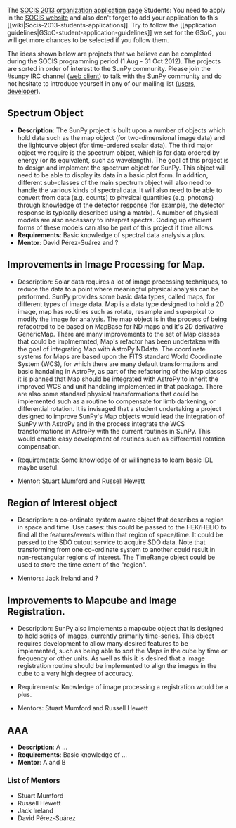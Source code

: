 The [SOCIS 2013 organization application page](https://github.com/sunpy/sunpy/wiki/SOCIS-2013)
Students: You need to apply in the [SOCIS website](http://sophia.estec.esa.int/socis2013/?q=node/11) and also don't forget to add your application to this [[wiki|Socis-2013-students-applications]].  Try to follow the [[application guidelines|GSoC-student-application-guidelines]] we set for the GSoC, you will get more chances to be selected if you follow them.

The ideas shown below are projects that we believe can be completed during the SOCIS programming period (1 Aug - 31 Oct 2012).  The projects are sorted in order of interest to the SunPy community.  Please join the #sunpy IRC channel ([web client](http://webchat.freenode.net/)) to talk with the SunPy community and do not hesitate to introduce yourself in any of our mailing list ([users](https://groups.google.com/forum/?fromgroups#!forum/sunpy), [developer](https://groups.google.com/forum/?fromgroups#!forum/sunpy-dev)).

## Spectrum Object
* **Description**: The SunPy project is built upon a number of objects which hold data such as the map object (for two-dimensional image data) and the lightcurve object (for time-ordered scalar data).  The third major object we require is the spectrum object, which is for data ordered by energy (or its equivalent, such as wavelength). The goal of this project is to design and implement the spectrum object for SunPy. This object will need to be able to display its data in a basic plot form. In addition, different sub-classes of the main spectrum object will also need to handle the various kinds of spectral data.  It will also need to be able to convert from data (e.g. counts) to physical quantities (e.g. photons) through knowledge of the detector response (for example, the detector response is typically described using a matrix). A number of physical models are also necessary to interpret spectra. Coding up efficient forms of these models can also be part of this project if time allows.
* **Requirements**: Basic knowledge of spectral data analysis a plus.
* **Mentor**: David Pérez-Suárez and ?

## Improvements in Image Processing for Map.

* Description: Solar data requires a lot of image processing techniques, to reduce the data to a point where meaningful physical analysis can be performed. SunPy provides some basic data types, called maps, for different types of image data. Map is a data type designed to hold a 2D image, map has routines such as rotate, resample and superpixel to modify the image for analysis. 
The map object is in the process of being refacotred to be based on MapBase for ND maps and it's 2D derivative GenericMap. There are many improvements to the set of Map classes that could be implmemnted, Map's refactor has been undertaken with the goal of integrating Map with AstroPy NDdata.
The coordinate systems for Maps are based upon the FITS standard World Coordinate System (WCS), for which there are many default transformations and basic handaling in AstroPy, as part of the refactoring of the Map classes it is planned that Map should be integrated with AstroPy to inherit the improved WCS and unit handaling implemented in that package.
There are also some standard physical transformations that could be implemented such as a routine to compensate for limb darkening, or differential rotation.
It is invisaged that a student undertaking a project designed to improve SunPy's Map objects would lead the integration of SunPy with AstroPy and in the process integrate the WCS transformations in AstroPy with the current routines in SunPy. This would enable easy development of routines such as differential rotation compensation. 

* Requirements: Some knowledge of or willingness to learn basic IDL maybe useful.

* Mentor: Stuart Mumford and Russell Hewett

## Region of Interest object
* Description: a co-ordinate system aware object that describes a region in space and time.  Use cases: this could be passed to the HEK/HELIO to find all the features/events within that region of space/time.  It could be passed to the SDO cutout service to acquire SDO data.  Note that transforming from one co-ordinate system to another could result in non-rectangular regions of interest.  The TimeRange object could be used to store the time extent of the "region".

* Mentors: Jack Ireland and ?

## Improvements to Mapcube and Image Registration.

* Description: SunPy also implements a mapcube object that is designed to hold series of images, currently primarily time-series. This object requires development to allow many desired features to be implemented, such as being able to sort the Maps in the cube by time or frequency or other units. As well as this it is desired that a image registration routine should be implemented to align the images in the cube to a very high degree of accuracy.

* Requirements: Knowledge of image processing a registration would be a plus.

* Mentors: Stuart Mumford and Russell Hewett

## AAA
* **Description**: A ...
* **Requirements**: Basic knowledge of ...
* **Mentor**: A and B


### List of Mentors

* Stuart Mumford
* Russell Hewett
* Jack Ireland
* David Pérez-Suárez